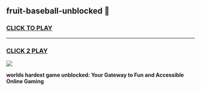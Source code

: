 
## fruit-baseball-unblocked 👋
<h3>
<a href="https://premium.freeplayer.one?title=fruit-baseball-unblocked&ref=14F">CLICK TO PLAY</a></h3>
<hr>

<h3>
<a href="https://premium.freeplayer.one?title=fruit-baseball-unblocked&ref=14F">CLICK 2 PLAY</a>
  
</h3>

<a href="https://premium.freeplayer.one?title=fruit-baseball-unblocked&ref=12F/"><img src="https://clearcache.store/games.png"></a>


**worlds hardest game unblocked: Your Gateway to Fun and Accessible Online Gaming**
